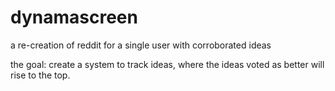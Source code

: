 # dynamascreen

a re-creation of reddit for a single user with corroborated ideas

the goal:
create a system to track ideas, where the ideas voted as better will rise to the top. 
